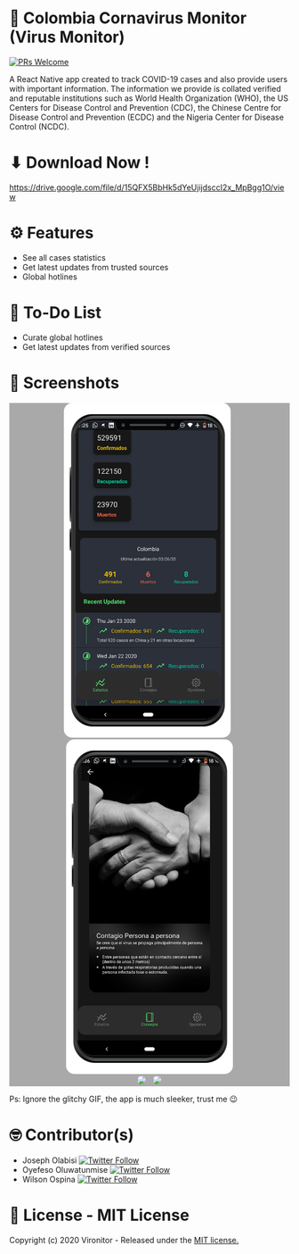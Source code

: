 # 📱 Colombia Cornavirus Monitor (Virus Monitor)

[![PRs Welcome](https://img.shields.io/badge/PRs-welcome-brightgreen.svg?style=flat-square)](http://makeapullrequest.com)

A React Native app created to track COVID-19 cases and also provide users with important information. 
The information we provide is collated verified and reputable institutions such as World Health Organization (WHO), the US Centers for Disease Control and Prevention (CDC), 
the Chinese Centre for Disease Control and Prevention (ECDC) and the Nigeria Center for Disease Control (NCDC).

# ⬇ Download Now !
https://drive.google.com/file/d/15QFX5BbHk5dYeUjijdsccI2x_MpBgg1O/view

# ⚙ Features
- See all cases statistics
- Get latest updates from trusted sources
- Global hotlines

# 🧾 To-Do List
- Curate global hotlines
- Get latest updates from verified sources 

# 📸 Screenshots
<div style="background-color:rgb(169,169,169); text-align:center">
<img src="screenshots/vn1.png" width="300" style="border-radius: 15px">
&nbsp;
<img src="screenshots/vn3.png" width="300" style="border-radius: 15px">
</div>

<div style="background-color:rgb(169,169,169); text-align:center">
<img src="screenshots/adv.jpg" width="300" style="border-radius: 15px">
&nbsp;
<img src="screenshots/Covid19.gif" width="300" style="border-radius: 15px">
</div>

Ps: Ignore the glitchy GIF, the app is much sleeker, trust me 😉

# 🤓 Contributor(s)
- Joseph Olabisi [![Twitter Follow](https://img.shields.io/twitter/follow/aceg00ber?label=Follow&style=social)](https://twitter.com/acerg00ber)
- Oyefeso Oluwatunmise [![Twitter Follow](https://img.shields.io/twitter/follow/oyefesotunmise?label=Follow&style=social)](https://twitter.com/oyefesotunmise)
- Wilson Ospina [![Twitter Follow](https://img.shields.io/twitter/follow/wdospinal?label=Follow&style=social)](https://twitter.com/wdospinal)

# 🧾 License - MIT License
Copyright (c) 2020 Vironitor - Released under the <a href="https://github.com/Blac-Panda/react-native-covid19/blob/master/LICENSE.txt">MIT license.</a>
